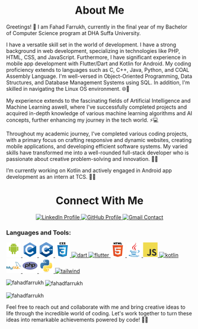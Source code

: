 <h1 align="center">About Me</h1>


Greetings! 👋 I am Fahad Farrukh, currently in the final year of my Bachelor of Computer Science program at DHA Suffa University. 


I have a versatile skill set in the world of development. I have a strong background in web development, specializing in technologies like PHP, HTML, CSS, and JavaScript. Furthermore, I have significant experience in mobile app development with Flutter/Dart and Kotlin for Android. My coding proficiency extends to languages such as C, C++, Java, Python, and COAL Assembly Language. I'm well-versed in Object-Oriented Programming, Data Structures, and Database Management Systems using SQL. In addition, I'm skilled in navigating the Linux OS environment. 🌐🚀


My experience extends to the fascinating fields of Artificial Intelligence and Machine Learning aswell, where I've successfully completed projects and acquired in-depth knowledge of various machine learning algorithms and AI concepts, further enhancing my journey in the tech world. ⚡💻


Throughout my academic journey, I've completed various coding projects, with a primary focus on crafting responsive and dynamic websites, creating mobile applications, and developing efficient software systems. My varied skills have transformed me into a well-rounded full-stack developer who is passionate about creative problem-solving and innovation. 📱✨


I’m currently working on Kotlin and actively engaged in Android app development as an intern at TCS. 🔭✨

    



<h1 align="center">Connect With Me</h1>


<p align="center">
  <a href="https://www.linkedin.com/in/fahad-farrukh-ff26/" target="_blank">
    <img src="https://img.shields.io/badge/LinkedIn-blue?style=for-the-badge" alt="LinkedIn Profile" height="35">
  </a>
  <a href="https://github.com/FahadFarrukh" target="_blank">
    <img src="https://img.shields.io/badge/GitHub-green?style=for-the-badge" alt="GitHub Profile" height="35">
  </a>
  <a href="mailto:fahadfarrukh26@gmail.com" target="_blank">
    <img src="https://img.shields.io/badge/Gmail-red?style=for-the-badge" alt="Gmail Contact" height="35">
  </a>
</p>



<h3 align="left">Languages and Tools:</h3>
<p align="left"> <a href="https://developer.android.com" target="_blank" rel="noreferrer"> <img src="https://raw.githubusercontent.com/devicons/devicon/master/icons/android/android-original-wordmark.svg" alt="android" width="40" height="40"/> </a> <a href="https://www.cprogramming.com/" target="_blank" rel="noreferrer"> <img src="https://raw.githubusercontent.com/devicons/devicon/master/icons/c/c-original.svg" alt="c" width="40" height="40"/> </a> <a href="https://www.w3schools.com/cpp/" target="_blank" rel="noreferrer"> <img src="https://raw.githubusercontent.com/devicons/devicon/master/icons/cplusplus/cplusplus-original.svg" alt="cplusplus" width="40" height="40"/> </a> <a href="https://www.w3schools.com/css/" target="_blank" rel="noreferrer"> <img src="https://raw.githubusercontent.com/devicons/devicon/master/icons/css3/css3-original-wordmark.svg" alt="css3" width="40" height="40"/> </a> <a href="https://dart.dev" target="_blank" rel="noreferrer"> <img src="https://www.vectorlogo.zone/logos/dartlang/dartlang-icon.svg" alt="dart" width="40" height="40"/> </a> <a href="https://flutter.dev" target="_blank" rel="noreferrer"> <img src="https://www.vectorlogo.zone/logos/flutterio/flutterio-icon.svg" alt="flutter" width="40" height="40"/> </a> <a href="https://www.w3.org/html/" target="_blank" rel="noreferrer"> <img src="https://raw.githubusercontent.com/devicons/devicon/master/icons/html5/html5-original-wordmark.svg" alt="html5" width="40" height="40"/> </a> <a href="https://www.java.com" target="_blank" rel="noreferrer"> <img src="https://raw.githubusercontent.com/devicons/devicon/master/icons/java/java-original.svg" alt="java" width="40" height="40"/> </a> <a href="https://developer.mozilla.org/en-US/docs/Web/JavaScript" target="_blank" rel="noreferrer"> <img src="https://raw.githubusercontent.com/devicons/devicon/master/icons/javascript/javascript-original.svg" alt="javascript" width="40" height="40"/> </a> <a href="https://kotlinlang.org" target="_blank" rel="noreferrer"> <img src="https://www.vectorlogo.zone/logos/kotlinlang/kotlinlang-icon.svg" alt="kotlin" width="40" height="40"/> </a> <a href="https://www.mysql.com/" target="_blank" rel="noreferrer"> <img src="https://raw.githubusercontent.com/devicons/devicon/master/icons/mysql/mysql-original-wordmark.svg" alt="mysql" width="40" height="40"/> </a> <a href="https://www.php.net" target="_blank" rel="noreferrer"> <img src="https://raw.githubusercontent.com/devicons/devicon/master/icons/php/php-original.svg" alt="php" width="40" height="40"/> </a> <a href="https://www.python.org" target="_blank" rel="noreferrer"> <img src="https://raw.githubusercontent.com/devicons/devicon/master/icons/python/python-original.svg" alt="python" width="40" height="40"/> </a> <a href="https://tailwindcss.com/" target="_blank" rel="noreferrer"> <img src="https://www.vectorlogo.zone/logos/tailwindcss/tailwindcss-icon.svg" alt="tailwind" width="40" height="40"/> </a> </p>

<p><img align="left" src="https://github-readme-stats.vercel.app/api/top-langs?username=fahadfarrukh&show_icons=true&locale=en&layout=compact" alt="fahadfarrukh" /></p>

<p>&nbsp;<img align="center" src="https://github-readme-stats.vercel.app/api?username=fahadfarrukh&show_icons=true&locale=en" alt="fahadfarrukh" /></p>

<p><img align="center" src="https://github-readme-streak-stats.herokuapp.com/?user=fahadfarrukh&" alt="fahadfarrukh" /></p>


Feel free to reach out and collaborate with me and bring creative ideas to life through the incredible world of coding. Let's work together to turn these ideas into remarkable achievements powered by code! 🚀✨

<!--
**FahadFarrukh/FahadFarrukh** is a ✨ _special_ ✨ repository because its `README.md` (this file) appears on your GitHub profile.

Here are some ideas to get you started:

- 🔭 I’m currently working on ...
- 🌱 I’m currently learning ...
- 👯 I’m looking to collaborate on ...
- 🤔 I’m looking for help with ...
- 💬 Ask me about ...
- 📫 How to reach me: ...
- 😄 Pronouns: ...
- ⚡ Fun fact: ...
-->
